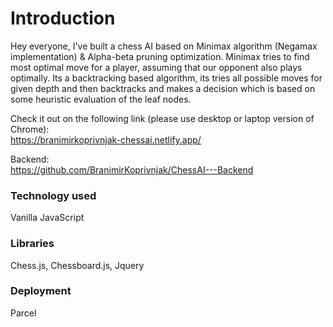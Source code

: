 # Introduction

Hey everyone, I've built a chess AI based on Minimax algorithm (Negamax implementation) & Alpha-beta pruning optimization. Minimax tries to find most optimal move for a player,
assuming that our opponent also plays optimally. Its a backtracking based algorithm, its tries all possible moves for given depth and then backtracks and makes a decision 
which is based on some heuristic evaluation of the leaf nodes.

Check it out on the following link (please use desktop or laptop version of Chrome):<br>
https://branimirkoprivnjak-chessai.netlify.app/

Backend:<br>
https://github.com/BranimirKoprivnjak/ChessAI---Backend

### Technology used
Vanilla JavaScript

### Libraries
Chess.js, Chessboard.js, Jquery

### Deployment
Parcel
